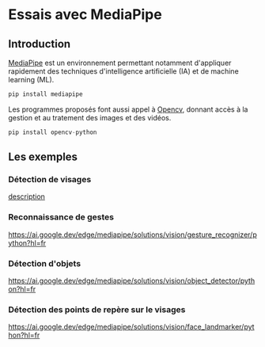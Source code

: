 # Essais avec MediaPipe

## Introduction

[MediaPipe](https://ai.google.dev/edge/mediapipe/solutions/guide?hl=fr) est un environnement permettant notamment d'appliquer rapidement des techniques d'intelligence artificielle (IA) et de machine learning (ML).

```python
pip install mediapipe
```

Les programmes proposés font aussi appel à [Opencv](https://pypi.org/project/opencv-python/), donnant accès à la gestion et au tratement des images et des vidéos.

```python
pip install opencv-python
```

## Les exemples

### Détection de visages

[description](https://ai.google.dev/edge/mediapipe/solutions/vision/face_detector?hl=fr)

### Reconnaissance de gestes

https://ai.google.dev/edge/mediapipe/solutions/vision/gesture_recognizer/python?hl=fr

### Détection d'objets

https://ai.google.dev/edge/mediapipe/solutions/vision/object_detector/python?hl=fr

### Détection des points de repère sur le visages

https://ai.google.dev/edge/mediapipe/solutions/vision/face_landmarker/python?hl=fr

